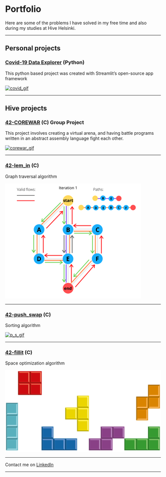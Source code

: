 # Portfolio

Here are some of the problems I have solved in my free time and also during my studies at Hive Helsinki.  

---

## Personal projects 

### [Covid-19 Data Explorer](/project1) (Python)  
This python based project was created with Streamlit’s open-source app framework

<a href="/project1">
   <img alt="covid_gif" src="https://media.giphy.com/media/JSpM4vjH4h88MrLms3/giphy.gif?raw=true">
</a>  

---

## Hive projects

### [42-COREWAR](/project5) (C) Group Project  
This project involves creating a virtual arena, and having battle programs written in an abstract assembly language fight each other.

<a href="/project5">
   <img alt="corewar_gif" src="corewar.gif">
</a>  

---

### [42-lem_in](/project2) (C)  
Graph traversal algorithm

<a href="/project2">
   <img alt="flows" src="images/flows.png?raw=true">
</a>  

---
### [42-push_swap](/project3) (C)  
Sorting algorithm

<a href="/project3">
   <img alt="p_s_gif" src="https://media.giphy.com/media/Z9KQXYnxTpWIMArgTP/giphy.gif?raw=true">
</a>  

---

### [42-fillit](/project4) (C)  
Space optimization algorithm

<a href="/project4">
   <img alt="cubes" src="images/cubes.png?raw=true">
</a>  


---

Contact me on 
<a href="https://www.linkedin.com/in/valtterikurkela/?raw=true" target="_blank">LinkedIn</a>

---
